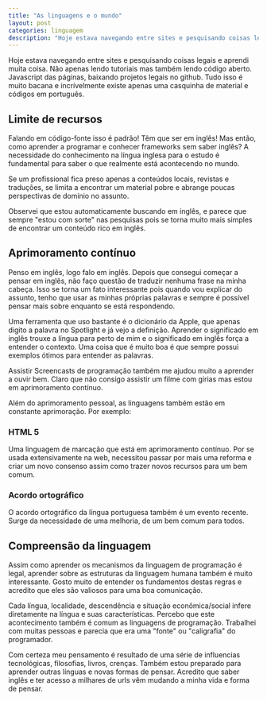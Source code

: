 ```yaml
---
title: "As linguagens e o mundo"
layout: post
categories: linguagem
description: "Hoje estava navegando entre sites e pesquisando coisas legais e aprendi muita coisa. Não apenas lendo tutoriais mas também lendo código aberto. Javascript da..."
---
```

Hoje estava navegando entre sites e pesquisando coisas legais e aprendi muita coisa. Não apenas lendo tutoriais mas também lendo código aberto. Javascript das páginas, baixando projetos legais no github. Tudo isso é muito bacana e incrívelmente existe apenas uma casquinha de material e códigos em português.

## Limite de recursos

Falando em código-fonte isso é padrão! Têm que ser em inglês! Mas então, como aprender a programar e conhecer frameworks sem saber inglês? A necessidade do conhecimento na língua inglesa para o estudo é fundamental para saber o que realmente está acontecendo no mundo.

Se um profissional fica preso apenas a conteúdos locais, revistas e traduções, se limita a encontrar um material pobre e abrange poucas perspectivas de domínio no assunto.

Observei que estou automaticamente buscando em inglês, e parece que sempre "estou com sorte" nas pesquisas pois se torna muito mais simples de encontrar um conteúdo rico em inglês. 

## Aprimoramento contínuo

Penso em inglês, logo falo em inglês. Depois que consegui começar a pensar em inglês, não faço questão de traduzir nenhuma frase na minha cabeça. Isso se torna um fato interessante pois quando vou explicar do assunto, tenho que usar as minhas próprias palavras e sempre é possível pensar mais sobre enquanto se está respondendo.

Uma ferramenta que uso bastante é o dicionário da Apple, que apenas digito a palavra no Spotlight e já vejo a definição. Aprender o significado em inglês trouxe a língua para perto de mim e o significado em inglês força a entender o contexto. Uma coisa que é muito boa é que sempre possui exemplos ótimos para entender as palavras.

Assistir Screencasts de programação também me ajudou muito a aprender a ouvir bem. Claro que não consigo assistir um filme com gírias mas estou em aprimoramento contínuo.

Além do aprimoramento pessoal, as linguagens também estão em constante aprimoração. Por exemplo:

### HTML 5  

Uma linguagem de marcação que está em aprimoramento contínuo. Por se usada extensivamente na web, necessitou passar por mais uma reforma e criar um novo consenso assim como trazer novos recursos para um bem comum.

### Acordo ortográfico

O acordo ortográfico da língua portuguesa também é um evento recente. Surge da necessidade de uma melhoria, de um bem comum para todos. 

## Compreensão da linguagem

Assim como aprender os mecanismos da linguagem de programação é legal, aprender sobre as estruturas da linguagem humana também é muito interessante. Gosto muito de entender os fundamentos destas regras e acredito que eles são valiosos para uma boa comunicação.

Cada língua, localidade, descendência e situação econômica/social infere diretamente na língua e suas características. Percebo que este acontecimento também é comum as linguagens de programação. Trabalhei com muitas pessoas e parecia que era uma "fonte" ou "caligrafia" do programador.

Com certeza meu pensamento é resultado de uma série de influencias tecnológicas, filosofias, livros, crenças. Também estou preparado para aprender outras línguas e novas formas de pensar. Acredito que saber inglês e ter acesso a milhares de urls vêm mudando a minha vida e forma de pensar.

